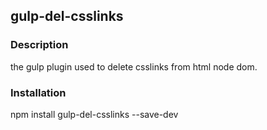 ## gulp-del-csslinks

### Description

the gulp plugin used to delete csslinks from html node dom.

### Installation

npm install  gulp-del-csslinks --save-dev
